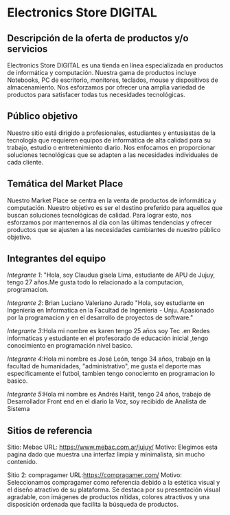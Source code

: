 # Electronics Store DIGITAL

## Descripción de la oferta de productos y/o servicios

Electronics Store DIGITAL es una tienda en línea especializada en productos de informática y computación. Nuestra gama de productos incluye Notebooks, PC de escritorio, monitores, teclados, mouse y dispositivos de almacenamiento. Nos esforzamos por ofrecer una amplia variedad de productos para satisfacer todas tus necesidades tecnológicas.

## Público objetivo

Nuestro sitio está dirigido a profesionales, estudiantes y entusiastas de la tecnología que requieren equipos de informática de alta calidad para su trabajo, estudio o entretenimiento diario. Nos enfocamos en proporcionar soluciones tecnológicas que se adapten a las necesidades individuales de cada cliente.

## Temática del Market Place

Nuestro Market Place se centra en la venta de productos de informática y computación. Nuestro objetivo es ser el destino preferido para aquellos que buscan soluciones tecnológicas de calidad. Para lograr esto, nos esforzamos por mantenernos al día con las últimas tendencias y ofrecer productos que se ajusten a las necesidades cambiantes de nuestro público objetivo.

## Integrantes del equipo

*Integrante 1*: 
"Hola, soy Claudua gisela Lima, estudiante de APU de Jujuy, tengo 27 años.Me gusta todo lo relacionado a la computacion, programacion.

*Integrante 2*: Brian Luciano Valeriano Jurado
"Hola, soy estudiante en Ingenieria en Informatica en la Facultad de Ingenieria - Unju. Apasionado por la programacion y
en el desarrollo de proyectos de software."

*Integrante 3*:Hola mi nombre es karen tengo 25 años soy Tec .en Redes informaticas y estudiante en el profesorado de educación inicial ,tengo conocimiento en programación nivel basico.

*Integrante 4*:Hola mi nombre es José León, tengo 34 años, trabajo en la facultad de humanidades, "administrativo", me gusta el deporte mas especificamente el futbol, tambien tengo conociemto en programacion lo basico.

*Integrante 5*:Hola mi nombre es Andrés Haitit, tengo 24 años, trabajo de Desarrollador Front end en el diario la Voz, soy recibido de Analista de Sistema

## Sitios de referencia

Sitio: Mebac
URL: https://www.mebac.com.ar/jujuy/
Motivo: Elegimos esta pagina dado que muestra una interfaz limpia y minimalista, sin mucho contenido.

Sitio 2: compragamer
URL:https://compragamer.com/
Motivo: Seleccionamos compragamer como referencia debido a la estética visual y el diseño atractivo de su plataforma. Se destaca por su presentación visual agradable, con imágenes de productos nítidas, colores atractivos y una disposición ordenada que facilita la búsqueda de productos. 
